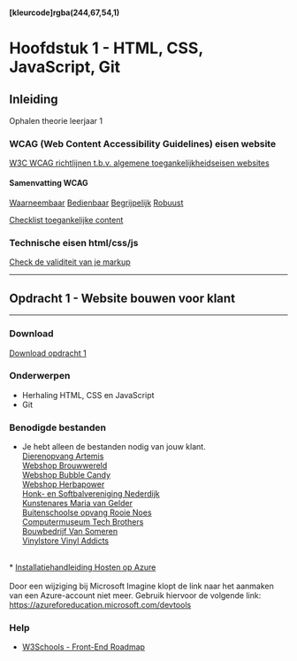 #### [kleurcode]rgba(244,67,54,1)

# Hoofdstuk 1 - HTML, CSS, JavaScript, Git 

## Inleiding

Ophalen theorie leerjaar 1

### WCAG (Web Content Accessibility Guidelines) eisen website

<a href="https://www.w3.org/Translations/WCAG20-nl/WCAG20-nl-20101203/" target="_new">W3C WCAG richtlijnen t.b.v. algemene toegankelijkheidseisen websites</a>

#### Samenvatting WCAG
    
<a href="https://www.w3.org/Translations/WCAG20-nl/WCAG20-nl-20101203/#perceivable" target="_new">Waarneembaar</a>
<a href="https://www.w3.org/Translations/WCAG20-nl/WCAG20-nl-20101203/#operable" target="_new">Bedienbaar</a>
<a href="https://www.w3.org/Translations/WCAG20-nl/WCAG20-nl-20101203/#begrijpelijk" target="_new">Begrijpelijk</a>
<a href="https://www.w3.org/Translations/WCAG20-nl/WCAG20-nl-20101203/#begrijpelijk" target="_new">Robuust</a>
    

<a href="https://dekrachtvancontent.nl/webredactie/checklist-toegankelijke-content/">Checklist toegankelijke content</a>


### Technische eisen html/css/js

<a href="https://validator.w3.org/">Check de validiteit van je markup</a>

---
## Opdracht 1 - Website bouwen voor klant
---

### Download
<a href="https://elo.kw1c.nl/CMS/Studie/811%20ICT-Academie/811%20VakkenInhoud/%5BK.07%20FrD%5D%20Keuzedeel%20%5BK0722%5D%20Frontend%20development/25187%20%C2%A0%20Applicatie-%20en%20mediaontwikkelaar/Periode%2007/Productie/02.%20Opdrachten/FD%20-%20Opdracht%201.pdf" target="_blank">Download opdracht 1</a>

### Onderwerpen
*   Herhaling HTML, CSS en JavaScript
*	Git

### Benodigde bestanden
*   Je hebt alleen de bestanden nodig van jouw klant.<br>
<a href="https://elo.kw1c.nl/CMS/Studie/811%20ICT-Academie/811%20VakkenInhoud/%5BK.07%20FrD%5D%20Keuzedeel%20%5BK0722%5D%20Frontend%20development/25187%20%C2%A0%20Applicatie-%20en%20mediaontwikkelaar/Periode%2007/Productie/02.%20Opdrachten/Bestanden/Artemis.rar">Dierenopvang Artemis</a><br>
<a href="https://elo.kw1c.nl/CMS/Studie/811%20ICT-Academie/811%20VakkenInhoud/%5BK.07%20FrD%5D%20Keuzedeel%20%5BK0722%5D%20Frontend%20development/25187%20%C2%A0%20Applicatie-%20en%20mediaontwikkelaar/Periode%2007/Productie/02.%20Opdrachten/Bestanden/Brouwwereld.rar">Webshop Brouwwereld</a><br>
<a href="https://elo.kw1c.nl/CMS/Studie/811%20ICT-Academie/811%20VakkenInhoud/%5BK.07%20FrD%5D%20Keuzedeel%20%5BK0722%5D%20Frontend%20development/25187%20%C2%A0%20Applicatie-%20en%20mediaontwikkelaar/Periode%2007/Productie/02.%20Opdrachten/Bestanden/Bubble%20Candy.rar">Webshop Bubble Candy</a><br>
<a href="https://elo.kw1c.nl/CMS/Studie/811%20ICT-Academie/811%20VakkenInhoud/%5BK.07%20FrD%5D%20Keuzedeel%20%5BK0722%5D%20Frontend%20development/25187%20%C2%A0%20Applicatie-%20en%20mediaontwikkelaar/Periode%2007/Productie/02.%20Opdrachten/Bestanden/Herbapower.rar">Webshop Herbapower</a><br>
<a href="https://elo.kw1c.nl/CMS/Studie/811%20ICT-Academie/811%20VakkenInhoud/%5BK.07%20FrD%5D%20Keuzedeel%20%5BK0722%5D%20Frontend%20development/25187%20%C2%A0%20Applicatie-%20en%20mediaontwikkelaar/Periode%2007/Productie/02.%20Opdrachten/Bestanden/HSV.rar">Honk- en Softbalvereniging Nederdijk</a><br>
<a href="https://elo.kw1c.nl/CMS/Studie/811%20ICT-Academie/811%20VakkenInhoud/%5BK.07%20FrD%5D%20Keuzedeel%20%5BK0722%5D%20Frontend%20development/25187%20%C2%A0%20Applicatie-%20en%20mediaontwikkelaar/Periode%2007/Productie/02.%20Opdrachten/Bestanden/Maria%20van%20Gelder.rar">Kunstenares Maria van Gelder</a><br>
<a href="https://elo.kw1c.nl/CMS/Studie/811%20ICT-Academie/811%20VakkenInhoud/%5BK.07%20FrD%5D%20Keuzedeel%20%5BK0722%5D%20Frontend%20development/25187%20%C2%A0%20Applicatie-%20en%20mediaontwikkelaar/Periode%2007/Productie/02.%20Opdrachten/Bestanden/Rooie%20Noes.rar">Buitenschoolse opvang Rooie Noes</a><br>
<a href="https://elo.kw1c.nl/CMS/Studie/811%20ICT-Academie/811%20VakkenInhoud/%5BK.07%20FrD%5D%20Keuzedeel%20%5BK0722%5D%20Frontend%20development/25187%20%C2%A0%20Applicatie-%20en%20mediaontwikkelaar/Periode%2007/Productie/02.%20Opdrachten/Bestanden/Tech%20Brothers.rar">Computermuseum Tech Brothers</a><br>
<a href="https://elo.kw1c.nl/CMS/Studie/811%20ICT-Academie/811%20VakkenInhoud/%5BK.07%20FrD%5D%20Keuzedeel%20%5BK0722%5D%20Frontend%20development/25187%20%C2%A0%20Applicatie-%20en%20mediaontwikkelaar/Periode%2007/Productie/02.%20Opdrachten/Bestanden/Van%20Someren.rar">Bouwbedrijf Van Someren</a><br>
<a href="https://elo.kw1c.nl/CMS/Studie/811%20ICT-Academie/811%20VakkenInhoud/%5BK.07%20FrD%5D%20Keuzedeel%20%5BK0722%5D%20Frontend%20development/25187%20%C2%A0%20Applicatie-%20en%20mediaontwikkelaar/Periode%2007/Productie/02.%20Opdrachten/Bestanden/Vinyl%20Addicts.rar">Vinylstore Vinyl Addicts</a><br>
<br>
* <a href="https://elo.kw1c.nl/CMS/Studie/811%20ICT-Academie/811%20VakkenInhoud/%5BK.07%20FrD%5D%20Keuzedeel%20%5BK0722%5D%20Frontend%20development/25187%20%C2%A0%20Applicatie-%20en%20mediaontwikkelaar/Periode%2007/Productie/02.%20Opdrachten/Bestanden/HandleidingHosten.pdf" target="_blank">Installatiehandleiding Hosten op Azure</a><br>
<br>
Door een wijziging bij Microsoft Imagine klopt de link naar het aanmaken van een Azure-account niet meer. Gebruik hiervoor de volgende link: <a href="https://azureforeducation.microsoft.com/devtools" target="_blank">https://azureforeducation.microsoft.com/devtools</a>

### Help
* <a href="https://www.w3schools.com/whatis/default.asp" target="_blank">W3Schools - Front-End Roadmap</a>
